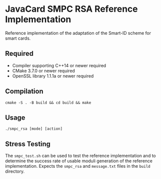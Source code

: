 # JavaCard SMPC RSA Reference Implementation

Reference implementation of the adaptation of the Smart-ID scheme for smart
cards.

## Required

* Compiler supporting C++14 or newer required
* CMake 3.7.0 or newer required
* OpenSSL library 1.1.1a or newer required

## Compilation

```shell
cmake -S . -B build && cd build && make
```

## Usage

```shell
./smpc_rsa [mode] [action]
```

## Stress Testing

The `smpc_test.sh` can be used to test the reference implementation and to
determine the success rate of usable moduli generation of the reference
implementation. Expects the `smpc_rsa` and `message.txt` files in the `build`
directory.
